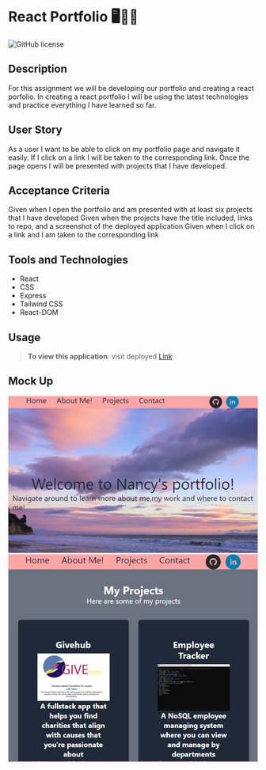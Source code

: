 # React Portfolio 🖥️👩‍💻
![GitHub license](https://img.shields.io/badge/license-MIT-pink.svg) 

## Description
For this assignment we will be developing our portfolio and creating a react porfolio. In creating a react portfolio I will be using the latest technologies and practice everything I have learned so far.

## User Story
As a user I want to be able to click on my portfolio page and navigate it easily. If I click on a link I will be taken to the corresponding link. Once the page opens I will be presented with projects that I have developed.

## Acceptance Criteria
Given when I open the portfolio and am presented with at least six projects that I have developed
Given when the projects have the title included, links to repo, and a screenshot of the deployed application
Given when I click on a link and I am taken to the corresponding link

## Tools and Technologies
- React
- CSS
- Express
- Tailwind CSS
- React-DOM

## Usage 
 
> **To view this application**: visit deployed [Link](https://marissanancy.github.io/my-portfolio/)

## Mock Up
![This is what my page looks like ](./src/Assets/homePg.png)
![This is what my project page looks like ](./src/Assets/projects.png)
